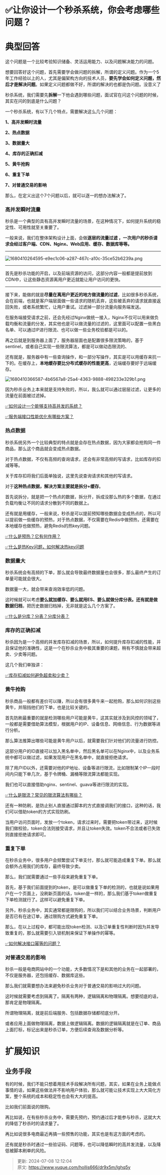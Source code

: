 # ✅让你设计一个秒杀系统，你会考虑哪些问题？

# 典型回答


这个问题是一个比较考验知识储备、灵活运用能力、以及问题解决能力的问题。



想要回答好这个问题，首先需要学会做问题的拆解，所谓的定义问题。作为一个5年工作经验以上的人，尤其是偏架构方向的技术人员，**要先学会如何定义问题，然后才是解决问题**。如果定义问题都做不好，所谓的解决的也都是伪问题。没意义了



秒杀系统，我们需要先**拆解**一下他会遇到哪些问题，面试官在问这个问题的时候，其实在问的到底是什么问题？



一个秒杀系统，有以下几个特点，需要解决这么几个问题：



**1、高并发瞬时流量**

**2、热点数据**

**3、数据量大**

**4、库存的正确扣减**

**5、黄牛抢购**

**6、重复下单**

**7、对普通交易的影响**



那么，在定义出这个7个问题以后，就可以逐一的想办法解决了。



### 高并发瞬时流量


秒杀是一个典型的具有高并发瞬时流量的场景，在这种情况下，如何提升系统的稳定性、可用性就至关重要了。



一般来说，我们在整体架构设计上面，会做**逐层的流量过滤 ，一次用户的秒杀请求会经过客户端、CDN、Nginx、Web应用、缓存、数据库等等。**

****

![1680410264595-e9ec1c06-a287-467c-a10c-35ce52b6239a.png](./img/xkHoRqpFbw37aFFV/1680410264595-e9ec1c06-a287-467c-a10c-35ce52b6239a-653304.png)

****

首先是秒杀功能的开启，以及前端资源的访问，这部分内容一般都是提前放到CDN中，让这些静态资源离用户更近就能让用户访问的更快。

****

接下来，能做的就是**尽量在离用户更近的地方做流量的过滤**，比如很多秒杀系统，会在前端，也就是客户端层面做一些请求的随机丢弃，这些被丢弃的请求就直接返回失败，或者系统繁忙，让用户重试。过滤掉一部分流量向服务端发送。



在服务端接受请求之前，还会先经过Nginx做统一接入，Nginx不仅可以用来做负载均衡和流量的分发，其实他也是可以做流量的过滤的，这里面可以配置一些黑白名单、可以通过IP进行限流、也可以做一些业务校验都是可以的。



再之后就是到服务器上面了，服务器层面也是配置很多限流策略的，基于sentinel，或者自己实现一些限流算法，都是可以做动态限流的、



还有就是，服务器中有一些查询操作，和一部分写操作，其实是可以用缓存来抗一下的。在缓存上，**本地缓存要比分布式缓存的性能更高**，近端缓存要好于远端缓存。



![1680410366587-4b6567a8-25a4-4363-9888-498233e329b1.png](./img/xkHoRqpFbw37aFFV/1680410366587-4b6567a8-25a4-4363-9888-498233e329b1-485914.png)



因为秒杀业务上本来就是支持失败的，所以，我么就可以通过层层过滤，让更多的流量在前面被过滤掉。



[✅如何设计一个能够支持高并发的系统？](https://www.yuque.com/hollis666/dr9x5m/gfgqpua8gu3oag44)



[✅服务端接口性能优化有哪些方案？](https://www.yuque.com/hollis666/dr9x5m/ifuuagaqo3yd8vqb)



### 热点数据


秒杀系统另外一个比较典型的特点就是会存在热点数据，因为大家都会抢购同一件商品，那么这个商品就会变成热点数据。



对于热点数据，不仅有高频的查询请求，还会有非常高频的写请求，比如库存的扣减等等。



关于库存扣将我们后面单独说，这里先说查询请求和其他的写请求。



对于**这种热点数据，解决方案主要就是拆分+缓存**。



首先说拆分，就是把一个热点的数据，拆分开，拆成没那么热的多个数据，在通过负载均衡让不同的请求分散到不同的数据上。



还有就是用缓存，一般来说，秒杀是可以提前预知哪些数据会变成热点的，所以可以提前做一些缓存的预热，对于热点数据，不仅需要在Redis中做预热，还需要在本地缓存也做预热，避免Redis的热key问题。



[✅什么是预热？它有何作用？](https://www.yuque.com/hollis666/dr9x5m/gr4z7dqg4evp5ubz)



[✅什么是热Key问题，如何解决热key问题](https://www.yuque.com/hollis666/dr9x5m/lysd3t)



### 数据量大


秒杀系统会有高频的下单，那么就会导致最终数据量也会很多，那么最终产生的订单量可能就会很大。



数据量一大，就会带来查询效率低的问题。



这时候就可以考虑**要么就加缓存、要么就用ES、要么就做分库分表。还有就是做数据归档**，把历史数据归档掉，无非就是这么几个方案了。



[✅什么是分库？分表？分库分表？](https://www.yuque.com/hollis666/dr9x5m/wpus0g)





### 库存的正确扣减


秒杀因为是一个高频的并发库存扣减的场景，所以，如何提升库存扣减的性能，并且保证他的准确性，这是一个在秒杀业务中极其重要的课题，稍有不慎就会带来超卖、少卖等问题。



这几个我们单独讲：





[✅库存扣减如何避免超卖和少卖？](https://www.yuque.com/hollis666/dr9x5m/qpnna44eczny06z7)





### 黄牛抢购


秒杀商品一般都有差价可以赚，所以会有很多黄牛来一起抢购，那么如何识别这些黄牛，并阻挡他们的下单，也是比较关键的。



首先防刷最重要的就是检测哪些用户可能是黄牛，这其实就涉及到风控的领域了，一般都是需要借助算法模型，根据用户的IP、设备信息、网络信息、行为数据等进行分析。



那么算法推算出哪些可能是黄牛用户以后，就需要我们针对他们的流量进行防控。



这部分用户的ID直接可以加入黑名单中，然后黑名单可以在Nginx中，以及业务系统中都可以做过滤，如果发现用户在黑名单中，就直接拒绝请求。



除了用户ID以外，还需要对他的IP地址、设备等进行限流，比如限制某个IP一段时间内只能下单几次，基于令牌桶、漏桶等限流算法都能实现。



我们也可以直接借助nginx、sentinel、guava等进行限流的实现。



[✅什么是限流？常见的限流算法有哪些？](https://www.yuque.com/hollis666/dr9x5m/aw1zho)



还有一种防刷，是防止别人直接通过脚本的方式直接调我们的接口，这种的话，我们可以借助token的方式实现防刷。



当用户访问页面时，发放一个token，请求过来时，需要把token带过来，这时候我们做校验，token合法则接受请求，并且让token失效。token不合法或者已失效则直接拒绝请求即可。



### 重复下单


在秒杀业务中，很多用户会频繁尝试下单支付，那么就可能造成重复下单。那么就会额外占用我们的库存，最终导致少卖。



那么，我们就需要通过一些手段来避免重复下单。



首先，基于我们前面提到的token，是可以做重复下单的检测的，也就是说如果用户在一个页面上，没刷新页面的话，token是一样的，那么我们基于token做重复下单检测就行了。这样可以避免重复下单。



另外，秒杀业务中，其实通常都是限购的，所以我们可以结合业务场景，判断用户是否已有在途订单，通过限购方式避免重复下单。



那么，在以上过程中，都可能出现token检测、以及订单重复性判断时因为并发导致重复的，那么就需要引入锁机制来保证下单操作的幂等。



[✅如何解决接口幂等的问题？](https://www.yuque.com/hollis666/dr9x5m/gz2qwl)



### 对普通交易的影响


秒杀一般是电商网站中的一个功能，大多数情况下是和其他的业务在一起部署的，不仅是服务器，还包括缓存、数据库这些。



那么我们就需要想办法来避免秒杀业务对于普通交易的影响过大的问题。



这时候就需要考虑到隔离了。隔离有两种，逻辑隔离和物理隔离。想要彻底的话，那肯定是物理隔离。



所谓物理隔离，就是前后端服务、包括数据存储都彻底分开。



或者应用上面做物理隔离，数据上做逻辑隔离。数据的逻辑隔离就是在订单、商品上面打标，标记出来是秒杀订单，方便后续查询及数据分析等。

# 扩展知识


## 业务手段


有的时候，我们不能只想着用技术手段解决所有问题，其实，如果在业务上能做点事情的话，如果这些做法并不影响用户体验，那么就可能让技术实现上大大简化方案，整个系统的成本和稳定性也会有大大的提高。



比如我们前面说的限购。



再比如说，在有些秒杀业务中，需要先预约，预约通过后才能参与秒杀，这就大大的降低了秒杀时的请求量了。



再比如说很多电商最近再搞一些预售的功能，其实也是有这方面的考虑的。



还有就是秒杀时通过一些验证码、问题等，也可以降低瞬时的高并发流量，以及降低被脚本刷单的风险。



> 更新: 2024-07-08 12:12:04  
> 原文: <https://www.yuque.com/hollis666/dr9x5m/lghq5y>